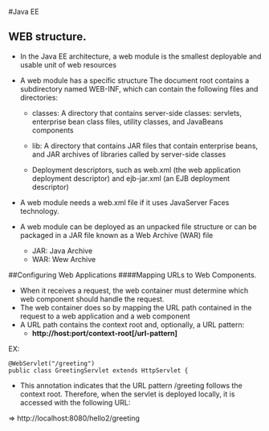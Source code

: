 #Java EE

## WEB structure.
- In the Java EE architecture, a web module is the smallest deployable and usable unit of web resources
- A web module has a specific structure
The document root contains a subdirectory named WEB-INF, which can contain the following files and directories:
  - classes: A directory that contains server-side classes: servlets, enterprise bean class files, utility classes, and JavaBeans components

  - lib: A directory that contains JAR files that contain enterprise beans, and JAR archives of libraries called by server-side classes

  - Deployment descriptors, such as web.xml (the web application deployment descriptor) and ejb-jar.xml (an EJB deployment descriptor)
  
- A web module needs a web.xml file if it uses JavaServer Faces technology.

- A web module can be deployed as an unpacked file structure or can be packaged in a JAR file known as a Web Archive (WAR) file
  - JAR: Java Archive
  - WAR: Wew Archive

##Configuring Web Applications
####Mapping URLs to Web Components.

- When it receives a request, the web container must determine which web component should handle the request.
- The web container does so by mapping the URL path contained in the request to a web application and a web component
- A URL path contains the context root and, optionally, a URL pattern:
  - **http://host:port/context-root[/url-pattern]**

EX:
```
@WebServlet("/greeting")
public class GreetingServlet extends HttpServlet {
```

- This annotation indicates that the URL pattern /greeting follows the context root. Therefore, when the servlet is deployed locally, it is accessed with the following URL:

=> http://localhost:8080/hello2/greeting
